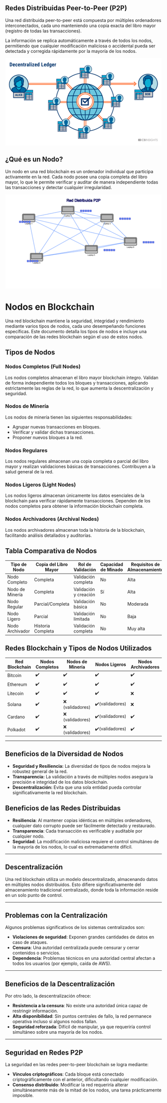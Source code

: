 
##  **Redes Distribuidas Peer-to-Peer (P2P)**

Una red distribuida peer-to-peer está compuesta por múltiples ordenadores interconectados, cada uno manteniendo una copia exacta del libro mayor (registro de todas las transacciones).

La información se replica automáticamente a través de todos los nodos, permitiendo que cualquier modificación maliciosa o accidental pueda ser detectada y corregida rápidamente por la mayoría de los nodos.

![red](https://raw.githubusercontent.com/AppsDevsLeon/Revista_blockchain/refs/heads/main/Day16/Images/2022-09-30_16-44-49-2f01f6aa2670c613df15c0aadae24c44.webp)

##  **¿Qué es un Nodo?**

Un nodo en una red blockchain es un ordenador individual que participa activamente en la red. Cada nodo posee una copia completa del libro mayor, lo que le permite verificar y auditar de manera independiente todas las transacciones y detectar cualquier irregularidad.

![node](https://raw.githubusercontent.com/AppsDevsLeon/Revista_blockchain/refs/heads/main/Day16/Images/r2.png)


# Nodos en Blockchain

Una red blockchain mantiene la seguridad, integridad y rendimiento mediante varios tipos de nodos, cada uno desempeñando funciones específicas. Este documento detalla los tipos de nodos e incluye una comparación de las redes blockchain según el uso de estos nodos.

## **Tipos de Nodos**

### **Nodos Completos (Full Nodes)**
Los nodos completos almacenan el libro mayor blockchain íntegro. Validan de forma independiente todos los bloques y transacciones, aplicando estrictamente las reglas de la red, lo que aumenta la descentralización y seguridad.

### **Nodos de Minería**
Los nodos de minería tienen las siguientes responsabilidades:
- Agrupar nuevas transacciones en bloques.
- Verificar y validar dichas transacciones.
- Proponer nuevos bloques a la red.

### **Nodos Regulares**
Los nodos regulares almacenan una copia completa o parcial del libro mayor y realizan validaciones básicas de transacciones. Contribuyen a la salud general de la red.

### **Nodos Ligeros (Light Nodes)**
Los nodos ligeros almacenan únicamente los datos esenciales de la blockchain para verificar rápidamente transacciones. Dependen de los nodos completos para obtener la información blockchain completa.

### **Nodos Archivadores (Archival Nodes)**
Los nodos archivadores almacenan toda la historia de la blockchain, facilitando análisis detallados y auditorías.

## **Tabla Comparativa de Nodos**

| Tipo de Nodo       | Copia del Libro Mayor | Rol de Validación       | Capacidad de Minado | Requisitos de Almacenamiento |
|--------------------|-----------------------|-------------------------|---------------------|------------------------------|
| Nodo Completo      | Completa              | Validación completa     | No                  | Alta                         |
| Nodo de Minería    | Completa              | Validación y creación   | Sí                  | Alta                         |
| Nodo Regular       | Parcial/Completa      | Validación básica       | No                  | Moderada                     |
| Nodo Ligero        | Parcial               | Validación limitada     | No                  | Baja                         |
| Nodo Archivador    | Historia Completa     | Validación completa     | No                  | Muy alta                     |

## **Redes Blockchain y Tipos de Nodos Utilizados**

| Red Blockchain | Nodos Completos | Nodos de Minería | Nodos Ligeros | Nodos Archivadores |
|----------------|-----------------|------------------|---------------|--------------------|
| Bitcoin        | ✔️               | ✔️                | ✔️            | ✔️                 |
| Ethereum       | ✔️               | ✔️                | ✔️            | ✔️                 |
| Litecoin       | ✔️               | ✔️                | ✔️            | ❌                 |
| Solana         | ✔️               | ❌ (validadores)  | ✔️(validadores)| ❌                 |
| Cardano        | ✔️               | ❌ (validadores)  | ✔️(validadores)| ✔️                 |
| Polkadot       | ✔️               | ❌ (validadores)  | ✔️(validadores)| ✔️                 |

---

## **Beneficios de la Diversidad de Nodos**

- **Seguridad y Resiliencia:** La diversidad de tipos de nodos mejora la robustez general de la red.
- **Transparencia:** La validación a través de múltiples nodos asegura la precisión e integridad de los datos blockchain.
- **Descentralización:** Evita que una sola entidad pueda controlar significativamente la red blockchain.



## **Beneficios de las Redes Distribuidas**

- **Resiliencia**: Al mantener copias idénticas en múltiples ordenadores, cualquier dato corrupto puede ser fácilmente detectado y restaurado.
- **Transparencia**: Cada transacción es verificable y auditable por cualquier nodo.
- **Seguridad**: La modificación maliciosa requiere el control simultáneo de la mayoría de los nodos, lo cual es extremadamente difícil.

---

## **Descentralización**

Una red blockchain utiliza un modelo descentralizado, almacenando datos en múltiples nodos distribuidos. Esto difiere significativamente del almacenamiento tradicional centralizado, donde toda la información reside en un solo punto de control.

---

## **Problemas con la Centralización**

Algunos problemas significativos de los sistemas centralizados son:

- **Violaciones de seguridad**: Exponen grandes cantidades de datos en caso de ataques.
- **Censura**: Una autoridad centralizada puede censurar y cerrar contenidos o servicios.
- **Dependencia**: Problemas técnicos en una autoridad central afectan a todos los usuarios (por ejemplo, caída de AWS).

---

## **Beneficios de la Descentralización**

Por otro lado, la descentralización ofrece:

- **Resistencia a la censura**: No existe una autoridad única capaz de restringir información.
- **Alta disponibilidad**: Sin puntos centrales de fallo, la red permanece operativa incluso si algunos nodos fallan.
- **Seguridad reforzada**: Difícil de manipular, ya que requeriría control simultáneo sobre una mayoría de los nodos.

---

## **Seguridad en Redes P2P**

La seguridad en las redes peer-to-peer blockchain se logra mediante:

- **Vínculos criptográficos**: Cada bloque está conectado criptográficamente con el anterior, dificultando cualquier modificación.
- **Consenso distribuido**: Modificar la red requeriría alterar simultáneamente más de la mitad de los nodos, una tarea prácticamente imposible.
